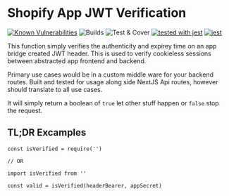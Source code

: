 # Shopify App JWT Verification
[![Known Vulnerabilities](https://snyk.io/test/github/leighs-hammer/shopify-jwt-auth-verify/badge.svg?targetFile=package.json)](https://snyk.io/test/github/leighs-hammer/shopify-jwt-auth-verify?targetFile=package.json)
![Builds](https://github.com/leighs-hammer/shopify-jwt-auth-verify/workflows/Builds/badge.svg)
![Test & Cover](https://github.com/leighs-hammer/shopify-jwt-auth-verify/workflows/Test%20&%20Cover/badge.svg)
[![tested with jest](https://img.shields.io/badge/tested_with-jest-99424f.svg)](https://github.com/facebook/jest)
[![jest](https://jestjs.io/img/jest-badge.svg)](https://github.com/facebook/jest)

This function simply verifies the authenticity and expirey time on an app bridge created JWT header. This is used to verify cookieless sessions between abstracted app frontend and backend. 

Primary use cases would be in a custom middle ware for your backend routes. Built and tested for usage along side NextJS Api routes, however should translate to all use cases. 

It will simply return a boolean of `true` let other stuff happen or `false` stop the request. 


## TL;DR Excamples 
```
const isVerified = require('')

// OR

import isVerified from ''

const valid = isVerified(headerBearer, appSecret)
```




